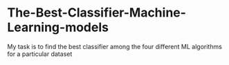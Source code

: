 # The-Best-Classifier-Machine-Learning-models
My task is to find the best classifier among the four different ML algorithms for a particular dataset
